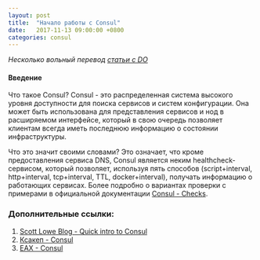 ```yaml
---
layout: post
title:  "Начало работы с Consul"
date:   2017-11-13 09:00:00 +0800
categories: consul 
---
```


*Несколько вольный перевод [статьи с DO](https://www.digitalocean.com/community/tutorials/an-introduction-to-using-consul-a-service-discovery-system-on-ubuntu-14-04)*

#### Введение

Что такое Consul? Consul - это распределенная система высокого уровня доступности для поиска сервисов и систем конфигурации. Она может быть использована для представления сервисов и нод в расширяемом интерфейсе, который в свою очередь позволяет клиентам всегда иметь последнюю информацию о состоянии инфраструктуры.

Что это значит своими словами? Это означает, что кроме предоставления сервиса DNS, Consul является неким healthcheck-сервисом, который позволяет, используя пять способов (script+interval, http+interval, tcp+interval, TTL, docker+interval), получать информацию о работающих сервисах. Более подробно о вариантах проверки с примерами в официальной документации [Consul - Checks](https://www.consul.io/docs/agent/checks.html).


### Дополнительные ссылки:

1. [Scott Lowe Blog - Quick intro to Consul](https://blog.scottlowe.org/2015/02/06/quick-intro-to-consul/)
2. [Ксакеп - Consul](https://xakep.ru/2016/04/18/consul/)
3. [EAX - Consul](http://eax.me/consul/)
